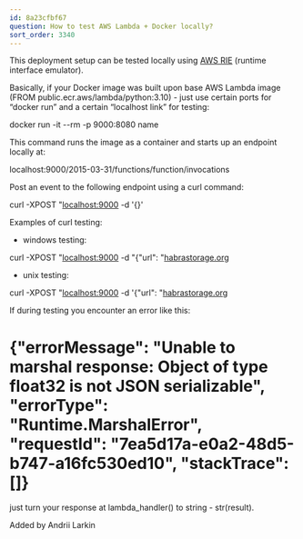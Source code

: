 ```yaml
---
id: 8a23cfbf67
question: How to test AWS Lambda + Docker locally?
sort_order: 3340
---
```


This deployment setup can be tested locally using [AWS RIE](https://github.com/aws/aws-lambda-runtime-interface-emulator/#test-an-image-with-rie-included-in-the-image) (runtime interface emulator).

Basically, if your Docker image was built upon base AWS Lambda image (FROM public.ecr.aws/lambda/python:3.10) - just use certain ports for “docker run” and a certain “localhost link” for testing:

docker run -it --rm -p 9000:8080 name

This command runs the image as a container and starts up an endpoint locally at:

localhost:9000/2015-03-31/functions/function/invocations

Post an event to the following endpoint using a curl command:

curl -XPOST "[localhost:9000](http://localhost:9000/2015-03-31/functions/function/invocations") -d '{}'

Examples of curl testing:

* windows testing:

curl -XPOST "[localhost:9000](http://localhost:9000/2015-03-31/functions/function/invocations") -d "{\"url\": \"[habrastorage.org](https://habrastorage.org/webt/rt/d9/dh/rtd9dhsmhwrdezeldzoqgijdg8a.jpeg\"}")

* unix testing:

curl -XPOST "[localhost:9000](http://localhost:9000/2015-03-31/functions/function/invocations") -d '{"url": "[habrastorage.org](https://habrastorage.org/webt/rt/d9/dh/rtd9dhsmhwrdezeldzoqgijdg8a.jpeg"}')

If during testing you encounter an error like this:

# {"errorMessage": "Unable to marshal response: Object of type float32 is not JSON serializable", "errorType": "Runtime.MarshalError", "requestId": "7ea5d17a-e0a2-48d5-b747-a16fc530ed10", "stackTrace": []}

just turn your response at lambda_handler() to string - str(result).

Added by Andrii Larkin


